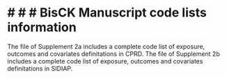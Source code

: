 # # # # BisCK Manuscript code lists information

The file of Supplement 2a includes a complete code list of exposure, outcomes and covariates definitations in CPRD. 
The file of Supplement 2b includes a complete code list of exposure, outcomes and covariates definitations in SIDIAP. 
